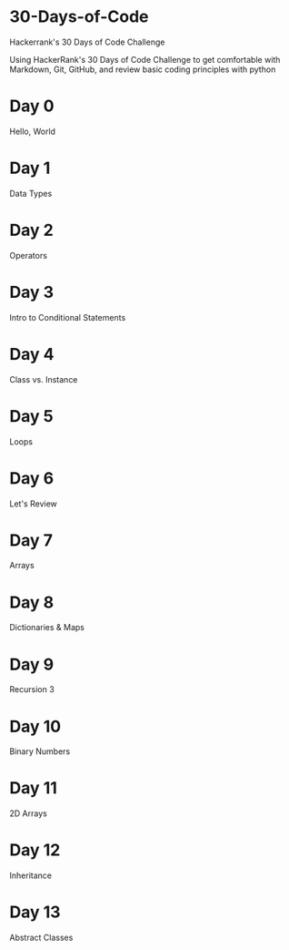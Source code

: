 # 30-Days-of-Code
<p>Hackerrank's 30 Days of Code Challenge</p>
<p>Using HackerRank's 30 Days of Code Challenge to get comfortable with Markdown, Git, GitHub, and review basic coding principles with python</p>

# Day 0
Hello, World

# Day 1
Data Types

# Day 2
Operators

# Day 3
Intro to Conditional Statements

# Day 4
Class vs. Instance

# Day 5
Loops

# Day 6
Let's Review

# Day 7
Arrays

# Day 8
Dictionaries & Maps

# Day 9
Recursion 3

# Day 10
Binary Numbers

# Day 11
2D Arrays

# Day 12
Inheritance

# Day 13
Abstract Classes
